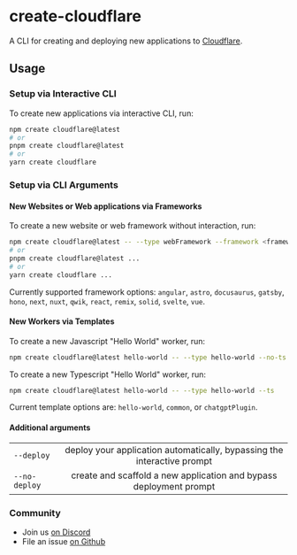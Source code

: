 # create-cloudflare

A CLI for creating and deploying new applications to [Cloudflare](https://developers.cloudflare.com/).

## Usage

### Setup via Interactive CLI

To create new applications via interactive CLI, run:

```bash
npm create cloudflare@latest
# or
pnpm create cloudflare@latest
# or
yarn create cloudflare
```

### Setup via CLI Arguments

#### New Websites or Web applications via Frameworks

To create a new website or web framework without interaction, run:

```bash
npm create cloudflare@latest -- --type webFramework --framework <frameworkName>
# or
pnpm create cloudflare@latest ...
# or
yarn create cloudflare ...
```

Currently supported framework options: `angular`, `astro`, `docusaurus`, `gatsby`, `hono`, `next`, `nuxt`, `qwik`, `react`, `remix`, `solid`, `svelte`, `vue`.

#### New Workers via Templates

To create a new Javascript "Hello World" worker, run:

```bash
npm create cloudflare@latest hello-world -- --type hello-world --no-ts
```

To create a new Typescript "Hello World" worker, run:

```bash
npm create cloudflare@latest hello-world -- --type hello-world --ts
```

Current template options are: `hello-world`, `common`, or `chatgptPlugin`.

#### Additional arguments

| | |
| ----------- |:------------:|
| `--deploy` | deploy your application automatically, bypassing the interactive prompt |
| `--no-deploy` | create and scaffold a new application and bypass deployment prompt |

### Community

- Join us [on Discord](https://discord.cloudflare.com)
- File an issue [on Github](https://github.com/cloudflare/workers-sdk/issues/new/choose)
